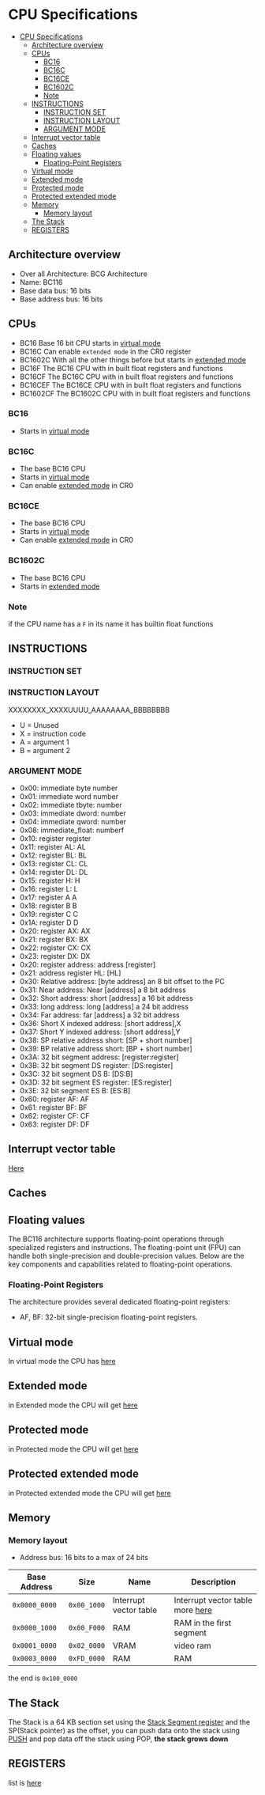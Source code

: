 # CPU Specifications

- [CPU Specifications](#cpu-specifications)
  - [Architecture overview](#architecture-overview)
  - [CPUs](#cpus)
    - [BC16](#bc16)
    - [BC16C](#bc16c)
    - [BC16CE](#bc16ce)
    - [BC1602C](#bc1602c)
    - [Note](#note)
  - [INSTRUCTIONS](#instructions)
    - [INSTRUCTION SET](#instruction-set)
    - [INSTRUCTION LAYOUT](#instruction-layout)
    - [ARGUMENT MODE](#argument-mode)
  - [Interrupt vector table](#interrupt-vector-table)
  - [Caches](#caches)
  - [Floating values](#floating-values)
    - [Floating-Point Registers](#floating-point-registers)
  - [Virtual mode](#virtual-mode)
  - [Extended mode](#extended-mode)
  - [Protected mode](#protected-mode)
  - [Protected extended mode](#protected-extended-mode)
  - [Memory](#memory)
    - [Memory layout](#memory-layout)
  - [The Stack](#the-stack)
  - [REGISTERS](#registers)

## Architecture overview

- Over all Architecture: BCG Architecture
- Name: BC116
- Base data bus: 16 bits
- Base address bus: 16 bits

## CPUs

- BC16          Base 16 bit CPU starts in [virtual mode](#virtual-mode)
- BC16C         Can enable `extended mode` in the CR0 register
- BC1602C       With all the other things before but starts in [extended mode](#extended-mode)
- BC16F         The BC16 CPU with in built float registers and functions
- BC16CF        The BC16C CPU with in built float registers and functions
- BC16CEF       The BC16CE CPU with in built float registers and functions
- BC1602CF      The BC1602C CPU with in built float registers and functions

### BC16

- Starts in [virtual mode](#virtual-mode)

### BC16C

- The base BC16 CPU
- Starts in [virtual mode](#virtual-mode)
- Can enable [extended mode](#extended-mode) in CR0

### BC16CE

- The base BC16 CPU
- Starts in [virtual mode](#virtual-mode)
- Can enable [extended mode](#extended-mode) in CR0

### BC1602C

- The base BC16 CPU
- Starts in [extended mode](#extended-mode)

### Note

if the CPU name has a `F` in its name it has builtin float functions

## INSTRUCTIONS

### INSTRUCTION SET

### INSTRUCTION LAYOUT

XXXXXXXX_XXXXUUUU_AAAAAAAA_BBBBBBBB

- U = Unused
- X = instruction code
- A = argument 1
- B = argument 2

### ARGUMENT MODE

- 0x00: immediate byte              number
- 0x01: immediate word              number
- 0x02: immediate tbyte:            number
- 0x03: immediate dword:            number
- 0x04: immediate qword:            number
- 0x08: immediate_float:            numberf
- 0x10: register                    register
- 0x11: register AL:                AL
- 0x12: register BL:                BL
- 0x13: register CL:                CL
- 0x14: register DL:                DL
- 0x15: register H:                 H
- 0x16: register L:                 L
- 0x17: register A                  A
- 0x18: register B                  B
- 0x19: register C                  C
- 0x1A: register D                  D
- 0x20: register AX:                AX
- 0x21: register BX:                BX
- 0x22: register CX:                CX
- 0x23: register DX:                DX
- 0x20: register address:           address [register]
- 0x21: address register HL:        [HL]
- 0x30: Relative address:           [byte address]      an 8 bit offset to the PC
- 0x31: Near address:               Near [address]      a 8 bit address
- 0x32: Short address:              short [address]     a 16 bit address
- 0x33: long address:               long [address]      a 24 bit address
- 0x34: Far address:                far [address]       a 32 bit address
- 0x36: Short X indexed address:    [short address],X
- 0x37: Short Y indexed address:    [short address],Y
- 0x38: SP relative address short:  [SP + short number]
- 0x39: BP relative address short:  [BP + short number]
- 0x3A: 32 bit segment address:     [register:register]
- 0x3B: 32 bit segment DS register: [DS:register]
- 0x3C: 32 bit segment DS B:        [DS:B]
- 0x3D: 32 bit segment ES register: [ES:register]
- 0x3E: 32 bit segment ES B:        [ES:B]
- 0x60: register AF:                AF
- 0x61: register BF:                BF
- 0x62: register CF:                CF
- 0x63: register DF:                DF

## Interrupt vector table

[Here](../BCG%20arch%20Specs.md#interrupt-entres)

## Caches

## Floating values

The BC116 architecture supports floating-point operations through specialized registers and instructions. The floating-point unit (FPU) can handle both single-precision and double-precision values. Below are the key components and capabilities related to floating-point operations.

### Floating-Point Registers

The architecture provides several dedicated floating-point registers:

- AF, BF: 32-bit single-precision floating-point registers.

## Virtual mode

In virtual mode the CPU has [here](../BCG%20arch%20Specs.md#virtual-mode)

## Extended mode

in Extended mode the CPU will get [here](../BCG%20arch%20Specs.md#extended-mode)

## Protected mode

in Protected mode the CPU will get [here](../BCG%20arch%20Specs.md#protected-mode)

## Protected extended mode

in Protected extended mode the CPU will get [here](../BCG%20arch%20Specs.md#protected-extended-mode)

## Memory

### Memory layout

- Address bus: 16 bits to a max of 24 bits

|Base Address |Size       |Name                     |Description
|-------------|-----------|-------------------------|-
|`0x0000_0000`|`0x00_1000`| Interrupt vector table  | Interrupt vector table more [here](#interrupt-vector-table)
|`0x0000_1000`|`0x00_F000`| RAM                     | RAM in the first segment
|`0x0001_0000`|`0x02_0000`| VRAM                    | video ram
|`0x0003_0000`|`0xFD_0000`| RAM                     | RAM

the end is `0x100_0000`

## The Stack

The Stack is a 64 KB section set using the [Stack Segment register](#registers) and the SP(Stack pointer) as the offset, you can push data onto the stack using [PUSH](./instructions%20BC116.md) and pop data off the stack using POP, **the stack grows down**

## REGISTERS

list is [here](../BCG%20arch%20Specs.md#protected-registers)
